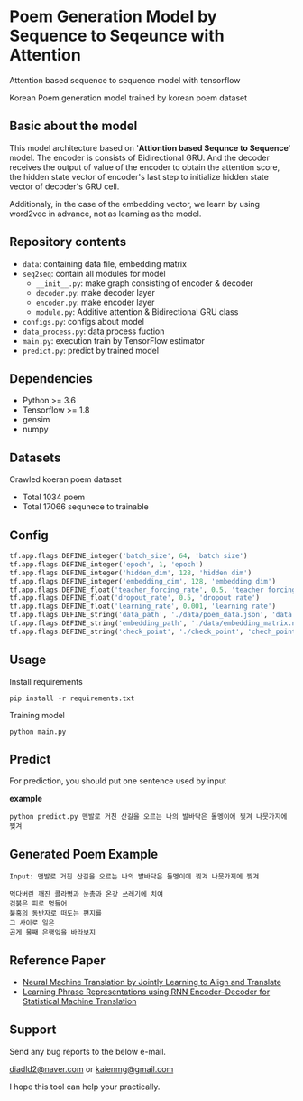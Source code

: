 # Poem Generation Model by Sequence to Seqeunce with Attention

Attention based sequence to sequence model with tensorflow

Korean Poem generation model trained by korean poem dataset

## Basic about the model

This model architecture based on '**Attiontion based Sequnce to Sequence**' model. The encoder is consists of Bidirectional GRU. And the decoder receives the output of value of the encoder to obtain the attention score, the hidden state vector of encoder's last step to initialize hidden state vector of decoder's GRU cell.

Additionaly, in the case of the embedding vector, we learn by using word2vec in advance, not as learning as the model.

## Repository contents


* `data`: containing data file, embedding matrix
* `seq2seq`: contain all modules for model
  * `__init__.py`: make graph consisting of encoder & decoder
  * `decoder.py`: make decoder layer
  * `encoder.py`: make encoder layer
  * `module.py`: Additive attention & Bidirectional GRU class
* `configs.py`: configs about model
* `data_process.py`: data process fuction
* `main.py`: execution train by TensorFlow estimator
* `predict.py`: predict by trained model



## Dependencies

* Python >= 3.6
* Tensorflow >= 1.8
* gensim
* numpy

## Datasets

Crawled koeran poem dataset

* Total 1034 poem
* Total 17066 sequnece to trainable

## Config

```python
tf.app.flags.DEFINE_integer('batch_size', 64, 'batch size')
tf.app.flags.DEFINE_integer('epoch', 1, 'epoch')
tf.app.flags.DEFINE_integer('hidden_dim', 128, 'hidden dim')
tf.app.flags.DEFINE_integer('embedding_dim', 128, 'embedding dim')
tf.app.flags.DEFINE_float('teacher_forcing_rate', 0.5, 'teacher forcing rate')
tf.app.flags.DEFINE_float('dropout_rate', 0.5, 'dropout rate')
tf.app.flags.DEFINE_float('learning_rate', 0.001, 'learning rate')
tf.app.flags.DEFINE_string('data_path', './data/poem_data.json', 'data path')
tf.app.flags.DEFINE_string('embedding_path', './data/embedding_matrix.npy', 'embeding path')
tf.app.flags.DEFINE_string('check_point', './check_point', 'chech_point')
```

## Usage

Install requirements

```
pip install -r requirements.txt
```

Training model

```
python main.py
```


## Predict

For prediction, you should put one sentence used by input

**example**

```
python predict.py 맨발로 거친 산길을 오르는 나의 발바닥은 돌멩이에 찢겨 나뭇가지에 찢겨
```

## Generated Poem Example

```
Input: 맨발로 거친 산길을 오르는 나의 발바닥은 돌멩이에 찢겨 나뭇가지에 찢겨

먹다버린 깨진 콜라병과 눈총과 온갖 쓰레기에 치여
검붉은 피로 멍들어
불혹의 동반자로 떠도는 편지를
그 사이로 일은
곱게 물째 은행잎을 바라보지
```


## Reference Paper

* [Neural Machine Translation by Jointly Learning to Align and Translate](https://arxiv.org/pdf/1409.0473.pdf)
* [Learning Phrase Representations using RNN Encoder–Decoder for Statistical Machine Translation](https://arxiv.org/abs/1406.1078)

## Support

Send any bug reports to the below e-mail.

diadld2@naver.com or kaienmg@gmail.com

I hope this tool can help your practically.
